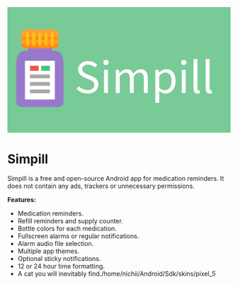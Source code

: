 ![alt text](fastlane/metadata/android/en-US/images/featureGraphic.png)

# Simpill

Simpill is a free and open-source Android app for medication reminders. It does not contain any ads, trackers or unnecessary permissions.

<b>Features:</b>

* Medication reminders.
* Refill reminders and supply counter.
* Bottle colors for each medication.
* Fullscreen alarms or regular notifications.
* Alarm audio file selection.
* Multiple app themes.
* Optional sticky notifications.
* 12 or 24 hour time formatting.
* A cat you will inevitably find./home/nichii/Android/Sdk/skins/pixel_5